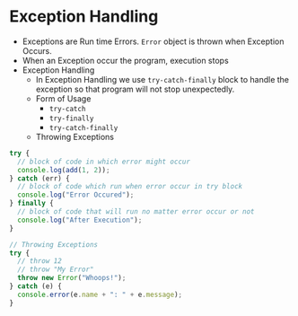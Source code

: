 # Exception Handling

- Exceptions are Run time Errors. `Error` object is thrown when Exception Occurs.
- When an Exception occur the program, execution stops
- Exception Handling
  - In Exception Handling we use `try-catch-finally` block to handle the exception so that program will not stop unexpectedly.
  - Form of Usage
    - `try-catch`
    - `try-finally`
    - `try-catch-finally`
  - Throwing Exceptions

```js
try {
  // block of code in which error might occur
  console.log(add(1, 2));
} catch (err) {
  // block of code which run when error occur in try block
  console.log("Error Occured");
} finally {
  // block of code that will run no matter error occur or not
  console.log("After Execution");
}

// Throwing Exceptions
try {
  // throw 12
  // throw "My Error"
  throw new Error("Whoops!");
} catch (e) {
  console.error(e.name + ": " + e.message);
}
```

<!-- - Handling a Specific Error

```js
try {
  // body
} catch (e) {
  if (e instanceof EvalError) {
    console.error(e.name + ": " + e.message);
  } else if (e instanceof RangeError) {
    console.error(e.name + ": " + e.message);
  }
}
``` -->

<!-- - Defining Custom Error Using ES6

```js
class CustomError extends Error {
  constructor(...params) {
    super(...params);

    this.name = "CustomError";
    this.date = new Date();
  }
}

try {
  throw new CustomError("My Custom Error In JavaScript");
} catch (e) {
  console.error(e.name); //CustomError
  console.error(e.message); //bazMessage
}
``` -->
